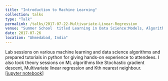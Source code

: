 ```yaml
---
title: "Introduction to Machine Learning"
collection: talks
type: "Talk"
permalink: /talks/2017-07-22-Multivariate-Linear-Regression
venue: "Summer School  titled Learning in Data Science:Models, Algorithms and Tools "
date: 2017-07-26
location: "Ahmedabad, India"
---
```


Lab sessions on various machine learning and data science algorithms and prepared tutorials in python for giving hands-on experience to attendees.
I also took theory sessions on ML algorithms like Stochastic gradient descent, Multivariate linear regression and Kth nearest neighbour.<br>
[[jupyter notebook]]()
